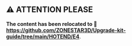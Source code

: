 ## :warning: ATTENTION PLEASE
**The content has been relocated to :link: https://github.com/ZONESTAR3D/Upgrade-kit-guide/tree/main/HOTEND/E4**.